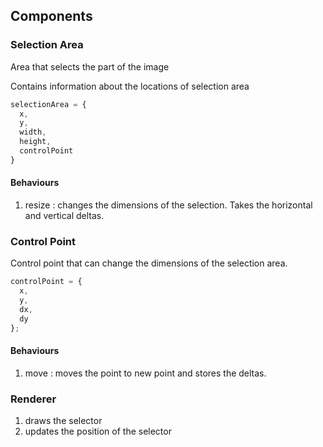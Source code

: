 ## Components

### Selection Area

Area that selects the part of the image

Contains information about the locations of selection area

``` js
selectionArea = {
  x,
  y,
  width,
  height,
  controlPoint
}
```

#### Behaviours

1. resize : changes the dimensions of the selection. Takes the horizontal and vertical deltas.

### Control Point

Control point that can change the dimensions of the selection area.

``` js
controlPoint = {
  x,
  y,
  dx,
  dy
};
```

#### Behaviours

1. move : moves the point to new point and stores the deltas.

### Renderer

1. draws the selector
2. updates the position of the selector